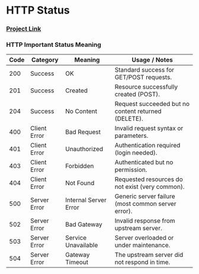 # HTTP Status

### [Project Link](https://atique0x.github.io/Learning-Journey/Recap%20Javascript/Important%20Topics/20_fetch_api/http-status/index.html)

### HTTP Important Status Meaning

| Code | Category     | Meaning               | Usage / Notes                                       |
| ---- | ------------ | --------------------- | --------------------------------------------------- |
| 200  | Success      | OK                    | Standard success for GET/POST requests.             |
| 201  | Success      | Created               | Resource successfully created (POST).               |
| 204  | Success      | No Content            | Request succeeded but no content returned (DELETE). |
| 400  | Client Error | Bad Request           | Invalid request syntax or parameters.               |
| 401  | Client Error | Unauthorized          | Authentication required (login needed).             |
| 403  | Client Error | Forbidden             | Authenticated but no permission.                    |
| 404  | Client Error | Not Found             | Requested resources do not exist (very common).     |
| 500  | Server Error | Internal Server Error | Generic server failure (most common server error).  |
| 502  | Server Error | Bad Gateway           | Invalid response from upstream server.              |
| 503  | Server Error | Service Unavailable   | Server overloaded or under maintenance.             |
| 504  | Server Error | Gateway Timeout       | The upstream server did not respond in time.        |
